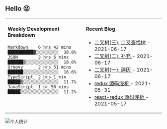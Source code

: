 ## Hello 😜
<table>
<tr>
<td valign="top" width="50%">

#### Weekly Development Breakdown
    

```text
Markdown    6 hrs 42 mins  ██████████▓░░░░░░░░░  38.8%
JSON        3 hrs 6 mins   ██████▒░░░░░░░░░░░░░  18.0%
Groovy      2 hrs 51 mins  ██████░░░░░░░░░░░░░░  16.6%
TypeScript  2 hrs 1 min    █████▒░░░░░░░░░░░░░░  11.7%
JavaScript  1 hr 56 mins   █████░░░░░░░░░░░░░░░  11.2%
```

</td>
<td valign="top" width="50%">

#### Recent Blog  
 

* <a href='http://www.cnblogs.com/Grewer/p/14892214.html' target='_blank'>二叉树(三): 二叉查找树 </a> - 2021-06-17 
* <a href='http://www.cnblogs.com/Grewer/p/14892204.html' target='_blank'>二叉树(二): 补充 </a> - 2021-06-17 
* <a href='http://www.cnblogs.com/Grewer/p/14892198.html' target='_blank'>二叉树(一): 遍历 </a> - 2021-06-17 
* <a href='http://www.cnblogs.com/Grewer/p/14834739.html' target='_blank'>redux 源码浅析 </a> - 2021-05-31 
* <a href='http://www.cnblogs.com/Grewer/p/14779243.html' target='_blank'>react-redux 源码浅析 </a> - 2021-05-17 


</td>
</tr>
</table>


![个人统计](https://github-readme-stats.vercel.app/api?username=grewer&show_icons=true&icon_color=CE1D2D&text_color=718096&bg_color=ffffff&hide_title=true)
